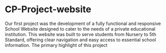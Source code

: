 # CP-Project-website
Our first project was the development of a fully functional and responsive School Website designed to cater to the needs of a private educational institution. This website was built to serve students from Nursery to 5th Standard, offering clear navigation and easy access to essential school information.  The primary highlight of this project
